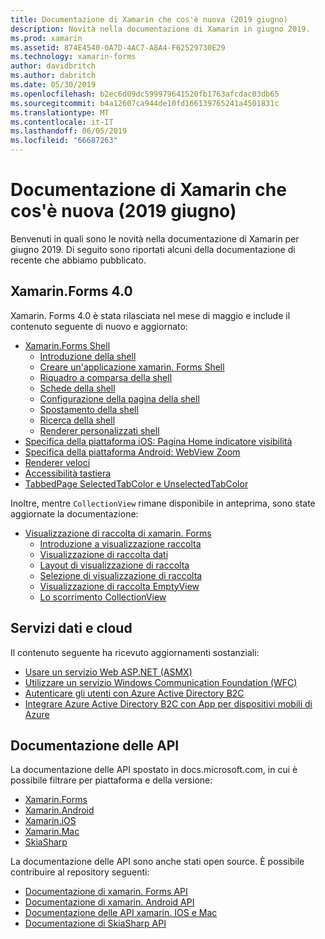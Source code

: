 ```yaml
---
title: Documentazione di Xamarin che cos'è nuova (2019 giugno)
description: Novità nella documentazione di Xamarin in giugno 2019.
ms.prod: xamarin
ms.assetid: 874E4540-0A7D-4AC7-A8A4-F62529730E29
ms.technology: xamarin-forms
author: davidbritch
ms.author: dabritch
ms.date: 05/30/2019
ms.openlocfilehash: b2ec6d09dc599979641520fb1763afcdac03db65
ms.sourcegitcommit: b4a12607ca944de10fd166139765241a4501831c
ms.translationtype: MT
ms.contentlocale: it-IT
ms.lasthandoff: 06/05/2019
ms.locfileid: "66687263"
---
```

# <a name="xamarin-docs-whats-new-june-2019"></a>Documentazione di Xamarin che cos'è nuova (2019 giugno)

Benvenuti in quali sono le novità nella documentazione di Xamarin per giugno 2019. Di seguito sono riportati alcuni della documentazione di recente che abbiamo pubblicato.

## <a name="xamarinforms-40"></a>Xamarin.Forms 4.0

Xamarin. Forms 4.0 è stata rilasciata nel mese di maggio e include il contenuto seguente di nuovo e aggiornato:

- [Xamarin.Forms Shell](~/xamarin-forms/app-fundamentals/shell/index.md)
  - [Introduzione della shell](~/xamarin-forms/app-fundamentals/shell/introduction.md)
  - [Creare un'applicazione xamarin. Forms Shell](~/xamarin-forms/app-fundamentals/shell/create.md)
  - [Riquadro a comparsa della shell](~/xamarin-forms/app-fundamentals/shell/flyout.md)
  - [Schede della shell](~/xamarin-forms/app-fundamentals/shell/tabs.md)
  - [Configurazione della pagina della shell](~/xamarin-forms/app-fundamentals/shell/configuration.md)
  - [Spostamento della shell](~/xamarin-forms/app-fundamentals/shell/navigation.md)
  - [Ricerca della shell](~/xamarin-forms/app-fundamentals/shell/search.md)
  - [Renderer personalizzati shell](~/xamarin-forms/app-fundamentals/shell/customrenderers.md)
- [Specifica della piattaforma iOS: Pagina Home indicatore visibilità](~/xamarin-forms/platform/ios/page-home-indicator.md)
- [Specifica della piattaforma Android: WebView Zoom](~/xamarin-forms/platform/android/webview-zoom-controls.md)
- [Renderer veloci](~/xamarin-forms/internals/fast-renderers.md)
- [Accessibilità tastiera](~/xamarin-forms/app-fundamentals/accessibility/keyboard.md)
- [TabbedPage SelectedTabColor e UnselectedTabColor](~/xamarin-forms/app-fundamentals/navigation/tabbed-page.md)

Inoltre, mentre `CollectionView` rimane disponibile in anteprima, sono state aggiornate la documentazione:

- [Visualizzazione di raccolta di xamarin. Forms](~/xamarin-forms/user-interface/collectionview/index.md)
  - [Introduzione a visualizzazione raccolta](~/xamarin-forms/user-interface/collectionview/introduction.md)
  - [Visualizzazione di raccolta dati](~/xamarin-forms/user-interface/collectionview/populate-data.md)
  - [Layout di visualizzazione di raccolta](~/xamarin-forms/user-interface/collectionview/layout.md)
  - [Selezione di visualizzazione di raccolta](~/xamarin-forms/user-interface/collectionview/selection.md)
  - [Visualizzazione di raccolta EmptyView](~/xamarin-forms/user-interface/collectionview/emptyview.md)
  - [Lo scorrimento CollectionView](~/xamarin-forms/user-interface/collectionview/scrolling.md)

## <a name="data--cloud-services"></a>Servizi dati e cloud

Il contenuto seguente ha ricevuto aggiornamenti sostanziali:

- [Usare un servizio Web ASP.NET (ASMX)](~/xamarin-forms/data-cloud/consuming/asmx.md)
- [Utilizzare un servizio Windows Communication Foundation (WFC)](~/xamarin-forms/data-cloud/consuming/wcf.md)
- [Autenticare gli utenti con Azure Active Directory B2C](~/xamarin-forms/data-cloud/authentication/azure-ad-b2c.md)
- [Integrare Azure Active Directory B2C con App per dispositivi mobili di Azure](~/xamarin-forms/data-cloud/authentication/azure-ad-b2c-mobile-app.md)

## <a name="api-docs"></a>Documentazione delle API

La documentazione delle API spostato in docs.microsoft.com, in cui è possibile filtrare per piattaforma e della versione:

- [Xamarin.Forms](xref:Xamarin.Forms)
- [Xamarin.Android](/dotnet/api/?view=xamarinandroid-7.1)
- [Xamarin.iOS](/dotnet/api/?view=xamarin-ios-sdk-12)
- [Xamarin.Mac](/dotnet/api/?view=xamarinmac-3.0)
- [SkiaSharp](xref:SkiaSharp)

La documentazione delle API sono anche stati open source. È possibile contribuire al repository seguenti:

- [Documentazione di xamarin. Forms API](https://github.com/xamarin/Xamarin.Forms-api-docs)
- [Documentazione di xamarin. Android API](https://github.com/xamarin/android-api-docs)
- [Documentazione delle API xamarin. IOS e Mac](https://github.com/xamarin/apple-api-docs)
- [Documentazione di SkiaSharp API](https://github.com/mono/skiasharp-api-docs)
